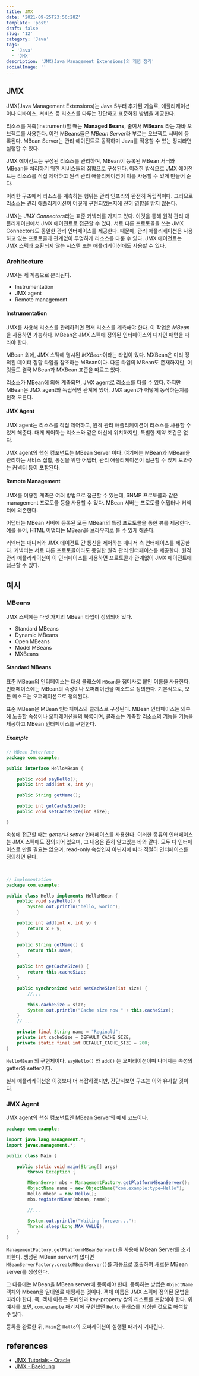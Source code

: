 ```yaml
---
title: JMX
date: '2021-09-25T23:56:28Z'
template: 'post'
draft: false
slug: '12'
category: 'Java'
tags:
  - 'Java'
  - 'JMX'
description: 'JMX(Java Management Extensions)의 개념 정리'
socialImage: ''
---
```


## JMX

JMX(Java Management Extensions)는 Java 5부터 추가된 기술로, 애플리케이션이나 디바이스, 서비스 등 리소스를 다루는 간단하고 표준화된 방법을 제공한다. 

리소스를 계측(instrument)할 때는 **Managed Beans**, 줄여서 **MBeans** 라는 자바 오브젝트를 사용한다. 이런 MBeans들은 *MBean Server*라 부르는 오브젝트 서버에 등록된다. MBean Server는 관리 에이전트로 동작하며 Java를 적용할 수 있는 장치라면 실행할 수 있다.

JMX 에이전트는 구성된 리소스를 관리하며, MBean이 등록된 MBean 서버와 MBean을 처리하기 위한 서비스들의 집합으로 구성된다. 이러한 방식으로 JMX 에이전트는 리소스를 직접 제어하고 원격 관리 애플리케이션이 이를 사용할 수 있게 만들어 준다.

이러한 구조에서 리소스를 계측하는 행위는 관리 인프라와 완전히 독립적이다. 그러므로 리소스는 관리 애플리케이션이 어떻게 구현되었는지에 전혀 영향을 받지 않는다.

JMX는 *JMX Connectors*라는 표준 커넥터를 가지고 있다. 이것을 통해 원격 관리 애플리케이션에서 JMX 에이전트로 접근할 수 있다. 서로 다른 프로토콜을 쓰는 JMX Connectors도 동일한 관리 인터페이스를 제공한다. 때문에, 관리 애플리케이션은 사용하고 있는 프로토콜과 관계없이 투명하게 리소스를 다룰 수 있다. JMX 에이전트는 JMX 스펙과 호환되지 않는 시스템 또는 애플리케이션에도 사용할 수 있다.

### Architecture

JMX는 세 계층으로 분리된다.

- Instrumentation
- JMX agent
- Remote management

#### Instrumentation

JMX를 사용해 리소스를 관리하려면 먼저 리소스를 계측해야 한다. 이 작업은 *MBean*을 사용하면 가능하다. MBean은 JMX 스펙에 정의된 인터페이스와 디자인 패턴을 따라야 한다.

MBean 외에, JMX 스펙에 명시된 *MXBean*이라는 타입이 있다. MXBean은 미리 정의된 데이터 집합 타입을 참조하는 MBean이다. 다른 타입의 MBean도 존재하지만, 이것들도 결국 MBean과 MXBean 표준을 따르고 있다. 

리소스가 MBean에 의해 계측되면, JMX agent로 리소스를 다룰 수 있다. 하지만 MBean은 JMX agent와 독립적인 관계에 있어, JMX agent가 어떻게 동작하는지를 전혀 모른다.

#### JMX Agent

JMX agent는 리소스를 직접 제어하고, 원격 관리 애플리케이션이 리소스를 사용할 수 있게 해준다. 대개 제어하는 리소스와 같은 머신에 위치하지만, 특별한 제약 조건은 없다.

JMX agent의 핵심 컴포넌트는 MBean Server 이다. 여기에는 MBean과 MBean을 관리하는 서비스 집합, 통신을 위한 어댑터, 관리 애플리케이션이 접근할 수 있게 도와주는 커넥터 등이 포함된다.

#### Remote Management

JMX를 이용한 계측은 여러 방법으로 접근할 수 있는데, SNMP 프로토콜과 같은 management 프로토콜 등을 사용할 수 있다. MBean 서버는 프로토콜 어댑터나 커넥터에 의존한다.

어댑터는 MBean 서버에 등록된 모든 MBean의 특정 프로토콜을 통한 뷰를 제공한다. 예를 들어, HTML 어댑터는 MBean을 브라우저로 볼 수 있게 해준다.

커넥터는 매니저와 JMX 에이전트 간 통신을 제어하는 매니저 측 인터페이스를 제공한다. 커넥터는 서로 다른 프로토콜이라도 동일한 원격 관리 인터페이스를 제공한다. 원격 관리 애플리케이션이 이 인터페이스를 사용하면 프로토콜과 관계없이 JMX 에이전트에 접근할 수 있다.

## 예시

### MBeans

JMX 스펙에는 다섯 가지의 MBean 타입이 정의되어 있다.

- Standard MBeans
- Dynamic MBeans
- Open MBeans
- Model MBeans
- MXBeans

#### Standard MBeans

표준 MBean의 인터페이스는 대상 클래스에 `MBean`을 접미사로 붙인 이름을 사용한다. 인터페이스에는 MBean의 속성이나 오퍼레이션을 메소드로 정의한다. 기본적으로, 모든 메소드는 오퍼레이션으로 정의된다. 

표준 MBean은 MBean 인터페이스와 클래스로 구성된다. MBean 인터페이스는 외부에 노출할 속성이나 오퍼레이션들의 목록이며, 클래스는 계측할 리소스의 기능을 기능을 제공하고 MBean 인터페이스를 구현한다.

##### Example

```java
// MBean Interface
package com.example; 

public interface HelloMBean { 

    public void sayHello(); 
    public int add(int x, int y); 

    public String getName(); 

    public int getCacheSize(); 
    public void setCacheSize(int size); 

} 

```

속성에 접근할 때는 *getter*나 *setter* 인터페이스를 사용한다. 이러한 종류의 인터페이스는 JMX 스펙에도 정의되어 있으며, 그 내용은 흔히 알고있는 바와 같다. 모두 다 인터페이스로 만들 필요는 없으며, read-only 속성인지 아닌지에 따라 적절히 인터페이스를 정의하면 된다. 

<br>

```java
// implementation
package com.example; 

public class Hello implements HelloMBean { 
    public void sayHello() { 
        System.out.println("hello, world"); 
    } 

    public int add(int x, int y) { 
        return x + y; 
    }

    public String getName() { 
        return this.name; 
    }  

    public int getCacheSize() { 
        return this.cacheSize; 
    } 

    public synchronized void setCacheSize(int size) {
        //...

        this.cacheSize = size; 
        System.out.println("Cache size now " + this.cacheSize); 
    }
    // ...

    private final String name = "Reginald"; 
    private int cacheSize = DEFAULT_CACHE_SIZE; 
    private static final int DEFAULT_CACHE_SIZE = 200; 
}
```

`HelloMBean` 의 구현체이다. `sayHello()` 와 `add()` 는 오퍼레이션이며 나머지는 속성의 getter와 setter이다.

실제 애플리케이션은 이것보다 더 복잡하겠지만, 간단히보면 구조는 이와 유사할 것이다.

### JMX Agent

JMX agent의 핵심 컴포넌트인 MBean Server의 예제 코드이다.

```java
package com.example; 

import java.lang.management.*; 
import javax.management.*; 

public class Main { 

    public static void main(String[] args) 
        throws Exception { 

        MBeanServer mbs = ManagementFactory.getPlatformMBeanServer(); 
        ObjectName name = new ObjectName("com.example:type=Hello"); 
        Hello mbean = new Hello(); 
        mbs.registerMBean(mbean, name); 

        //...

        System.out.println("Waiting forever..."); 
        Thread.sleep(Long.MAX_VALUE); 
    } 
} 
```

`ManagementFactory.getPlatformMBeanServer()`을 사용해 MBean Server를 초기화한다. 생성된 MBean server가 없다면 `MBeanServerFactory.createMBeanServer()`를 자동으로 호출하여 새로운 MBean server를 생성한다.

그 다음에는 MBean을 MBean server에 등록해야 한다. 등록하는 방법은 `ObjectName` 객체와 Mbean을 일대일로 매핑하는 것이다. 객체 이름은 JMX 스펙에 정의된 문법을 따라야 한다. 즉, 객체 이름은 도메인과 key-property 쌍의 리스트를 포함해야 한다. 위 예제를 보면, `com.example` 패키지에 구현했던 `Hello` 클래스를 지칭한 것으로 해석할 수 있다.

등록을 완료한 뒤, `Main`은 `Hello`의 오퍼레이션이 실행될 때까지 기다린다.

## references

- [JMX Tutorials - Oracle](https://docs.oracle.com/javase/tutorial/jmx/TOC.html)
- [JMX - Baeldung](https://www.baeldung.com/java-management-extensions)
